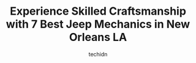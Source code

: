 ---
layout: ampstory
image: https://images.unsplash.com/photo-1617498115500-a71a00d2f6c3?ixlib=rb-4.0.3&ixid=MnwxMjA3fDB8MHxwaG90by1wYWdlfHx8fGVufDB8fHx8&auto=format&fit=crop&w=640&h=853&q=80
author: techidn
featured: false
description: When it comes to finding reliable automotive experts in New Orleans LA, USA, look no further than the 7 best Jeep Mechanic in the area. With their exceptional skills and dedication to provid
title: Experience Skilled Craftsmanship with 7 Best Jeep Mechanics in New Orleans LA
cover:
   title: Experience Skilled Craftsmanship with 7 Best Jeep Mechanics in New Orleans LA
   subtitle: Rickpate
   background: https://images.unsplash.com/photo-1617498115500-a71a00d2f6c3?ixlib=rb-4.0.3&ixid=MnwxMjA3fDB8MHxwaG90by1wYWdlfHx8fGVufDB8fHx8&auto=format&fit=crop&w=640&h=853&q=80

pages: 
 - layout: thirds
   top: <h1>#1 Tims Quality Car Care</h1>
   bottom: "<p>This was the best experience I have ever had dealing with car repairs. The staff and technicians at Tims were great with communicating the issues for repair and priori</p>"
   background: https://www.knot35.com/toplist/wp-content/uploads/2023/06/best-jeep-mechanic-1-in-new-orleans-la-1685833120.jpeg
   backgroundblur: true
 - layout: thirds
   top: <h1>#2 Boudreauxs Automotive Care</h1>
   bottom: "<p>1617 Gentilly Blvd, New Orleans, LA 70119, United States</p>"
   background: https://www.knot35.com/toplist/wp-content/uploads/2023/06/best-jeep-mechanic-2-in-new-orleans-la-1685833121.jpeg
   cta:
      link: https://www.knot35.com/toplist/experience-skilled-craftsmanship-with-7-best-jeep-mechanics-in-new-orleans-la/
      text: Experience Skilled Craftsmanship with 7 Best Jeep Mechanics in New Orleans LA
 - layout: thirds
   top: <h1>#3 NOLA Automotive Repairs</h1>
   bottom: "<p>2100 Earhart Blvd, New Orleans, LA 70113, United States</p>"
   background: https://www.knot35.com/toplist/wp-content/uploads/2023/06/best-jeep-mechanic-3-in-new-orleans-la-1685833121.jpeg
   cta:
      link: https://www.knot35.com/toplist/experience-skilled-craftsmanship-with-7-best-jeep-mechanics-in-new-orleans-la/
      text: Experience Skilled Craftsmanship with 7 Best Jeep Mechanics in New Orleans LA
 - layout: thirds
   top: <h1>#4 Santos Automotive Center Inc</h1>
   bottom: "<p>2637 Conti St, New Orleans, LA 70119, United States</p>"
   background: https://images.unsplash.com/photo-1580610447943-1bfbef5efe07?ixlib=rb-4.0.3&ixid=MnwxMjA3fDB8MHxwaG90by1wYWdlfHx8fGVufDB8fHx8&auto=format&fit=crop&w=640&h=853&q=80
   cta:
      link: https://www.knot35.com/toplist/experience-skilled-craftsmanship-with-7-best-jeep-mechanics-in-new-orleans-la/
      text: Experience Skilled Craftsmanship with 7 Best Jeep Mechanics in New Orleans LA
 - layout: thirds
   top: <h1>#5 Firestone Complete Auto Care</h1>
   bottom: "<p>800 Camp St, New Orleans, LA 70130, United States</p>"
   background: https://images.unsplash.com/photo-1591393223703-56fe1347ac62?ixlib=rb-4.0.3&ixid=MnwxMjA3fDB8MHxwaG90by1wYWdlfHx8fGVufDB8fHx8&auto=format&fit=crop&w=640&h=853&q=80
   cta:
      link: https://www.knot35.com/toplist/experience-skilled-craftsmanship-with-7-best-jeep-mechanics-in-new-orleans-la/
      text: Experience Skilled Craftsmanship with 7 Best Jeep Mechanics in New Orleans LA
 - layout: thirds
   top: <h1>#6 Crescent City Automotive Inc</h1>
   bottom: "<p>4619 Magazine St, New Orleans, LA 70115, United States</p>"
   background: https://images.unsplash.com/photo-1522441815192-d9f04eb0615c?ixlib=rb-4.0.3&ixid=MnwxMjA3fDB8MHxwaG90by1wYWdlfHx8fGVufDB8fHx8&auto=format&fit=crop&w=640&h=853&q=80
   cta:
      link: https://www.knot35.com/toplist/experience-skilled-craftsmanship-with-7-best-jeep-mechanics-in-new-orleans-la/
      text: Experience Skilled Craftsmanship with 7 Best Jeep Mechanics in New Orleans LA
 - layout: thirds
   top: <h1>#7 Cacamos Auto Repair</h1>
   bottom: "<p>2205 Bienville St, New Orleans, LA 70119, United States</p>"
   background: https://images.unsplash.com/photo-1510906594845-bc082582c8cc?ixlib=rb-4.0.3&ixid=MnwxMjA3fDB8MHxwaG90by1wYWdlfHx8fGVufDB8fHx8&auto=format&fit=crop&w=640&h=853&q=80
   cta:
      link: https://www.knot35.com/toplist/experience-skilled-craftsmanship-with-7-best-jeep-mechanics-in-new-orleans-la/
      text: Experience Skilled Craftsmanship with 7 Best Jeep Mechanics in New Orleans LA
 - layout: thirds
   middle: Continue reading...
   background: https://images.unsplash.com/photo-1574169208507-84376144848b?ixlib=rb-4.0.3&ixid=MnwxMjA3fDB8MHxwaG90by1wYWdlfHx8fGVufDB8fHx8&auto=format&fit=crop&w=640&h=853&q=80
   cta:
      link: https://www.knot35.com/toplist/experience-skilled-craftsmanship-with-7-best-jeep-mechanics-in-new-orleans-la/
      text: Experience Skilled Craftsmanship with 7 Best Jeep Mechanics in New Orleans LA
      
---